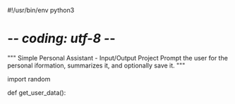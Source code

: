 #!/usr/bin/env python3
# -*- coding: utf-8 -*-
"""
Simple Personal Assistant - Input/Output Project
Prompt the user for the personal iformation, summarizes it, and optionally save it.
"""

import random

def get_user_data():
